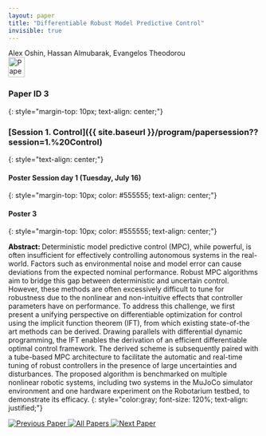 ```yaml
---
layout: paper
title: "Differentiable Robust Model Predictive Control"
invisible: true
---
```

<div class="paper-authors">
<div class="paper-author-box">
    <div class="paper-author-name">Alex Oshin, Hassan Almubarak, Evangelos Theodorou</div>
    <div class="paper-author-uni"></div>
</div>

</div><div class="paper-pdf">
                <div> <a href="https://enriquecoronadozu.github.io/rssproceedings2024/rss20/p003.pdf"><img src="{{ site.baseurl }}/images/paper_link.png" alt="Paper Website" width = "33"  height = "40"/></a> </div>
                </div>

### Paper ID 3
{: style="margin-top: 10px; text-align: center;"}

### [Session 1. Control]({{ site.baseurl }}/program/papersession??session=1.%20Control)
{: style="text-align: center;"}

#### Poster Session day 1 (Tuesday, July 16)
{: style="margin-top: 10px; color: #555555; text-align: center;"}

#### Poster 3
{: style="margin-top: 10px; color: #555555; text-align: center;"}

<b style="color: black;">Abstract: </b>Deterministic model predictive control (MPC), while powerful, is often insufficient for effectively controlling autonomous systems in the real-world. Factors such as environmental noise and model error can cause deviations from the expected nominal performance. Robust MPC algorithms aim to bridge this gap between deterministic and uncertain control. However, these methods are often excessively difficult to tune for robustness due to the nonlinear and non-intuitive effects that controller parameters have on performance. To address this challenge, we first present a unifying perspective on differentiable optimization for control using the implicit function theorem (IFT), from which existing state-of-the art methods can be derived. Drawing parallels with differential dynamic programming, the IFT enables the derivation of an efficient differentiable optimal control framework. The derived scheme is subsequently paired with a tube-based MPC architecture to facilitate the automatic and real-time tuning of robust controllers in the presence of large uncertainties and disturbances. The proposed algorithm is benchmarked on multiple nonlinear robotic systems, including two systems in the MuJoCo simulator environment and one hardware experiment on the Robotarium testbed, to demonstrate its efficacy.
{: style="color:gray; font-size: 120%; text-align: justified;"}


<div class="paper-menu">
<a href="{{ site.baseurl }}/program/papers/002/"> <img src="{{ site.baseurl }}/images/previous_paper_icon.png" alt="Previous Paper" title="Previous Paper"/> </a>
<a href="{{ site.baseurl }}/program/papers"><img src="{{ site.baseurl }}/images/overview_icon.png" alt="All Papers" title="All Papers"/> </a>
<a href="{{ site.baseurl }}/program/papers/004/"> <img src="{{ site.baseurl }}/images/next_paper_icon.png" alt="Next Paper" title="Next Paper"/> </a>

</div>

